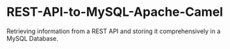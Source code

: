# REST-API-to-MySQL-Apache-Camel

Retrieving information from a REST API and storing it comprehensively in a MySQL Database.
